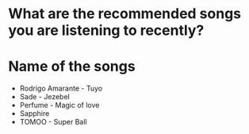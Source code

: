 # What are the recommended songs you are listening to recently?

# Name of the songs
- Rodrigo Amarante - Tuyo
- Sade - Jezebel
- Perfume - Magic of love
- Sapphire
- TOMOO - Super Ball
